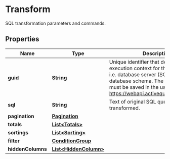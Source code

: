 
# Transform

SQL transformation parameters and commands.

## Properties
Name | Type | Description | Notes
------------ | ------------- | ------------- | -------------
**guid** | **String** | Unique identifier that defines SQL execution context for the given query, i.e. database server (SQL syntax rules),  database schema. The context itself must be saved in the user account on https://webapi.activequerybuilder.com/. |  [optional]
**sql** | **String** | Text of original SQL query to be transformed. |  [optional]
**pagination** | [**Pagination**](Pagination.md) |  |  [optional]
**totals** | [**List&lt;Totals&gt;**](Totals.md) |  |  [optional]
**sortings** | [**List&lt;Sorting&gt;**](Sorting.md) |  |  [optional]
**filter** | [**ConditionGroup**](ConditionGroup.md) |  |  [optional]
**hiddenColumns** | [**List&lt;HiddenColumn&gt;**](HiddenColumn.md) |  |  [optional]




